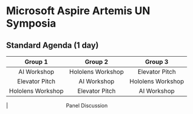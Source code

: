 # Microsoft Aspire Artemis UN Symposia

## Standard Agenda (1 day)

| Group 1 | Group 2 |  Group 3                    |
|:-------------:|:------:|:--------------------------:|
| AI Workshop  | Hololens Workshop  | Elevator Pitch  |
| Elevator Pitch | AI Workshop    |Hololens Workshop  
| Hololens Workshop  | Elevator Pitch  | AI Workshop  |
| 
&nbsp;&nbsp;&nbsp;&nbsp;&nbsp;&nbsp;&nbsp;&nbsp;&nbsp;&nbsp;&nbsp;&nbsp;&nbsp;&nbsp;&nbsp;&nbsp;&nbsp;&nbsp;&nbsp;&nbsp;&nbsp;&nbsp;&nbsp;&nbsp;&nbsp;&nbsp;&nbsp;&nbsp;&nbsp;&nbsp;&nbsp;&nbsp;&nbsp;&nbsp;&nbsp;&nbsp;&nbsp;&nbsp;       Panel Discussion   


